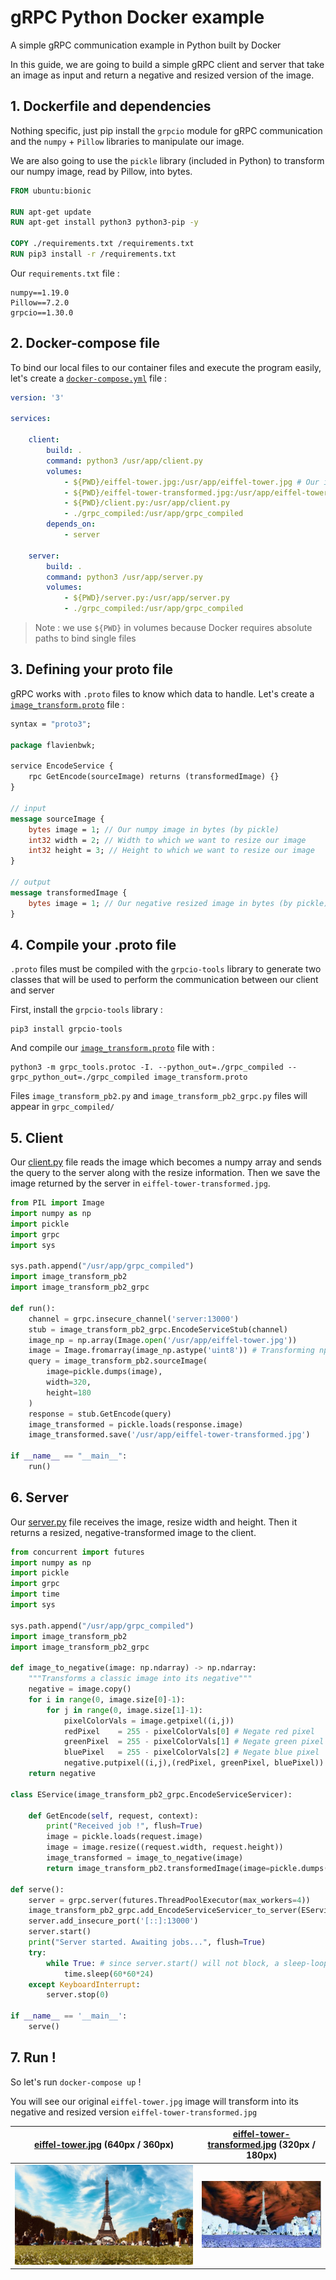 # gRPC Python Docker example

A simple gRPC communication example in Python built by Docker

In this guide, we are going to build a simple gRPC client and server that take an image as input and return a negative and resized version of the image.

## 1. Dockerfile and dependencies

Nothing specific, just pip install the `grpcio` module for gRPC communication and the `numpy` + `Pillow` libraries to manipulate our image.

We are also going to use the `pickle` library (included in Python) to transform our numpy image, read by Pillow, into bytes.

```Dockerfile
FROM ubuntu:bionic

RUN apt-get update
RUN apt-get install python3 python3-pip -y

COPY ./requirements.txt /requirements.txt
RUN pip3 install -r /requirements.txt
```

Our `requirements.txt` file :

```python-requirements
numpy==1.19.0
Pillow==7.2.0
grpcio==1.30.0
```

## 2. Docker-compose file

To bind our local files to our container files and execute the program easily, let's create a [`docker-compose.yml`](./docker-compose.yml) file :

```yml
version: '3'

services:

    client:
        build: .
        command: python3 /usr/app/client.py
        volumes:
            - ${PWD}/eiffel-tower.jpg:/usr/app/eiffel-tower.jpg # Our input image
            - ${PWD}/eiffel-tower-transformed.jpg:/usr/app/eiffel-tower-transformed.jpg # Our output image
            - ${PWD}/client.py:/usr/app/client.py
            - ./grpc_compiled:/usr/app/grpc_compiled
        depends_on:
            - server

    server:
        build: .
        command: python3 /usr/app/server.py
        volumes:
            - ${PWD}/server.py:/usr/app/server.py
            - ./grpc_compiled:/usr/app/grpc_compiled
```

> Note : we use `${PWD}` in volumes because Docker requires absolute paths to bind single files

## 3. Defining your proto file

gRPC works with `.proto` files to know which data to handle. Let's create a [`image_transform.proto`](./image_transform.proto) file :

```proto
syntax = "proto3";

package flavienbwk;

service EncodeService {
    rpc GetEncode(sourceImage) returns (transformedImage) {}
}

// input
message sourceImage {
    bytes image = 1; // Our numpy image in bytes (by pickle)
    int32 width = 2; // Width to which we want to resize our image
    int32 height = 3; // Height to which we want to resize our image
}

// output
message transformedImage {
    bytes image = 1; // Our negative resized image in bytes (by pickle)
}
```

## 4. Compile your .proto file

`.proto` files must be compiled with the `grpcio-tools` library to generate two classes that will be used to perform the communication between our client and server

First, install the `grpcio-tools` library :

```console
pip3 install grpcio-tools
```

And compile our [`image_transform.proto`](./image_transform.proto) file with :

```console
python3 -m grpc_tools.protoc -I. --python_out=./grpc_compiled --grpc_python_out=./grpc_compiled image_transform.proto
```

Files `image_transform_pb2.py` and `image_transform_pb2_grpc.py` files will appear in `grpc_compiled/`

## 5. Client

Our [client.py](./client.py) file reads the image which becomes a numpy array and sends the query to the server along with the resize information. Then we save the image returned by the server in `eiffel-tower-transformed.jpg`.

```python
from PIL import Image
import numpy as np
import pickle
import grpc
import sys

sys.path.append("/usr/app/grpc_compiled")
import image_transform_pb2
import image_transform_pb2_grpc

def run():
    channel = grpc.insecure_channel('server:13000')
    stub = image_transform_pb2_grpc.EncodeServiceStub(channel)
    image_np = np.array(Image.open('/usr/app/eiffel-tower.jpg'))
    image = Image.fromarray(image_np.astype('uint8')) # Transforming np array image into Pillow's Image class
    query = image_transform_pb2.sourceImage(
        image=pickle.dumps(image),
        width=320,
        height=180
    )
    response = stub.GetEncode(query)
    image_transformed = pickle.loads(response.image)
    image_transformed.save('/usr/app/eiffel-tower-transformed.jpg')

if __name__ == "__main__":
    run()
```

## 6. Server

Our [server.py](./server.py) file receives the image, resize width and height. Then it returns a resized, negative-transformed image to the client.

```python
from concurrent import futures
import numpy as np
import pickle
import grpc
import time
import sys

sys.path.append("/usr/app/grpc_compiled")
import image_transform_pb2
import image_transform_pb2_grpc

def image_to_negative(image: np.ndarray) -> np.ndarray:
    """Transforms a classic image into its negative"""
    negative = image.copy()
    for i in range(0, image.size[0]-1):
        for j in range(0, image.size[1]-1):
            pixelColorVals = image.getpixel((i,j))
            redPixel    = 255 - pixelColorVals[0] # Negate red pixel
            greenPixel  = 255 - pixelColorVals[1] # Negate green pixel
            bluePixel   = 255 - pixelColorVals[2] # Negate blue pixel
            negative.putpixel((i,j),(redPixel, greenPixel, bluePixel))
    return negative

class EService(image_transform_pb2_grpc.EncodeServiceServicer):

    def GetEncode(self, request, context):
        print("Received job !", flush=True)
        image = pickle.loads(request.image)
        image = image.resize((request.width, request.height))
        image_transformed = image_to_negative(image)
        return image_transform_pb2.transformedImage(image=pickle.dumps(image_transformed))

def serve():
    server = grpc.server(futures.ThreadPoolExecutor(max_workers=4))
    image_transform_pb2_grpc.add_EncodeServiceServicer_to_server(EService(),server)
    server.add_insecure_port('[::]:13000')
    server.start()
    print("Server started. Awaiting jobs...", flush=True)
    try:
        while True: # since server.start() will not block, a sleep-loop is added to keep alive
            time.sleep(60*60*24)
    except KeyboardInterrupt:
        server.stop(0)

if __name__ == '__main__':
    serve()
```

## 7. Run !

So let's run `docker-compose up` !

You will see our original `eiffel-tower.jpg` image will transform into its negative and resized version `eiffel-tower-transformed.jpg`

| [eiffel-tower.jpg](./eiffel-tower.jpg) (640px / 360px) | [eiffel-tower-transformed.jpg](./eiffel-tower-transformed.jpg) (320px / 180px) |
| ------------------------------------------------------ | ------------------------------------------------------------------------------ |
| ![Original image](./eiffel-tower.jpg)                  | ![Transformed image](./eiffel-tower-transformed.jpg)                           |
